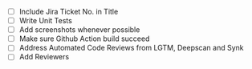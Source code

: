 -   [ ] Include Jira Ticket No. in Title
-   [ ] Write Unit Tests
-   [ ] Add screenshots whenever possible
-   [ ] Make sure Github Action build succeed
-   [ ] Address Automated Code Reviews from LGTM, Deepscan and Synk
-   [ ] Add Reviewers
